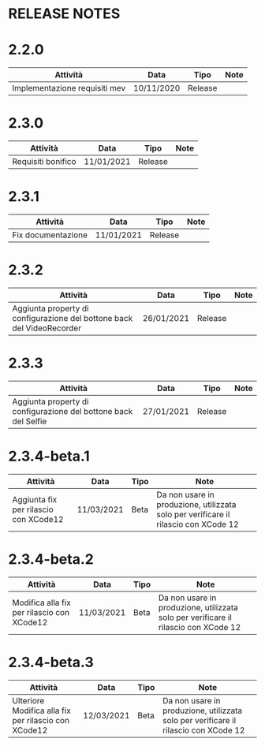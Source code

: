 


# RELEASE NOTES

# 2.2.0

| Attività | Data | Tipo | Note |
|----------|------|------|------|
|    Implementazione requisiti mev      |    10/11/2020  |  Release    |      |

# 2.3.0

| Attività | Data | Tipo | Note |
|----------|------|------|------|
|   Requisiti bonifico      |    11/01/2021  |  Release    |      |

# 2.3.1

| Attività | Data | Tipo | Note |
|----------|------|------|------|
|    Fix documentazione      |    11/01/2021  |  Release    |      |

# 2.3.2

| Attività | Data | Tipo | Note |
|----------|------|------|------|
|    Aggiunta property di configurazione del bottone back del VideoRecorder      |    26/01/2021  |  Release    |      |

# 2.3.3

| Attività | Data | Tipo | Note |
|----------|------|------|------|
|    Aggiunta property di configurazione del bottone back del Selfie      |    27/01/2021  |  Release    |      |

# 2.3.4-beta.1

| Attività | Data | Tipo | Note |
|----------|------|------|------|
|    Aggiunta fix per rilascio con XCode12       |    11/03/2021  |  Beta    |   Da non usare in produzione, utilizzata solo per verificare il rilascio con XCode 12   |

# 2.3.4-beta.2

| Attività | Data | Tipo | Note |
|----------|------|------|------|
|    Modifica alla fix per rilascio con XCode12       |    11/03/2021  |  Beta    |   Da non usare in produzione, utilizzata solo per verificare il rilascio con XCode 12   |

# 2.3.4-beta.3

| Attività | Data | Tipo | Note |
|----------|------|------|------|
|    Ulteriore Modifica alla fix per rilascio con XCode12       |    12/03/2021  |  Beta    |   Da non usare in produzione, utilizzata solo per verificare il rilascio con XCode 12   |


